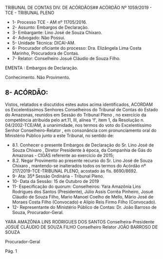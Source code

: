 TRIBUNAL DE CONTAS DIV. DE ACÓRDÃOS## ACÓRDÃO Nº 1059/2019 - TCE - TRIBUNAL PLENO

- 1- Processo TCE - AM nº 11705/2016.
- 2- Assunto: Embargos de Declaração.
- 3- Embargante: Lino José de Souza Chíxaro.
- 4- Advogado: Não Possui.
- 5- Unidade Técnica: DICAI-AM.
- 6- Procurador oficiante do processo: Dra. Elizângela Lima Costa Marinho, Procuradora de Contas.
- 7- Relator: Conselheiro Josué Cláudio de Souza Filho.

EMENTA : Embargos de Declaração.

Conhecimento. Não Provimento.

## 8- ACÓRDÃO:

Vistos, relatados e discutidos estes autos acima identificados, ACORDAM os Excelentíssimos Senhores Conselheiros do Tribunal de Contas do Estado do Amazonas, reunidos em Sessão do Tribunal Pleno , no exercício da competência atribuída pelo art.11, III,  alínea 'f', item 1, da Resolução n. 04/2002-TCE/AM, à unanimidade, nos termos do voto do Excelentíssimo Senhor Conselheiro-Relator , em consonância com pronunciamento oral do Ministério Público junto a este Tribunal, no sentido de:

- 8.1. Conhecer o  presente  Embargos  de  Declaração  do Sr.  Lino  José  de Souza Chíxaro ,  Diretor Presidente à época, da Companhia de Gás do Amazonas - CIGÁS referente ao exercício de 2015;
- 8.2. Negar  Provimento ao  presente  recurso  do Sr.  Lino  José  de  Souza Chíxaro , mantendo-se  inalterados  todos  os  termos  do  Acórdão  nº 217/2019-TCE-TRIBUNAL PLENO, acostado às fls. 8690/8692.
- 9- Ata: 35ª Sessão Ordinária - Tribunal Pleno.
- 10-  Data da Sessão: 15 de Outubro de 2019
- 11-  Especificação do quorum: Conselheiros: Yara Amazônia Lins Rodrigues dos Santos (Presidente), Júlio Assis Corrêa Pinheiro, Josué Cláudio de Souza Filho, Mario Manoel Coelho de Mello, Mário José de Moraes Costa Filho (Convocado) e Alípio Reis Firmo Filho (Convocado).
- 12-  Representante  do  Ministério  Público  de  Contas: Dr. João  Barroso  de  Souza, Procurador-Geral.

YARA AMAZÔNIA LINS RODRIGUES DOS SANTOS Conselheira-Presidente JOSUÉ CLÁUDIO DE SOUZA FILHO Conselheiro Relator JOÃO BARROSO DE SOUZA

Procurador-Geral

Pág. 1